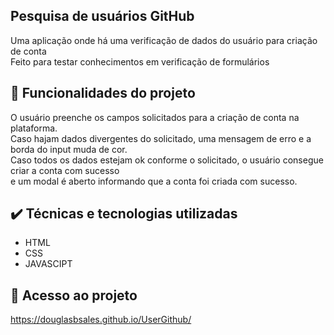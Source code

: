 ## Pesquisa de usuários GitHub
Uma aplicação onde há uma verificação de dados do usuário para criação de conta <br>
Feito para testar conhecimentos em verificação de formulários
## 🔨 Funcionalidades do projeto
O usuário preenche os campos solicitados para a criação de conta na plataforma. <br> 
Caso hajam dados divergentes do solicitado, uma mensagem de erro e a borda do input muda de cor. <br>
Caso todos os dados estejam ok conforme o solicitado, o usuário consegue criar a conta com sucesso <br>
e um modal é aberto informando que a conta foi criada com sucesso.

## ✔️ Técnicas e tecnologias utilizadas
- HTML
- CSS
- JAVASCIPT
## 📁 Acesso ao projeto
https://douglasbsales.github.io/UserGithub/
